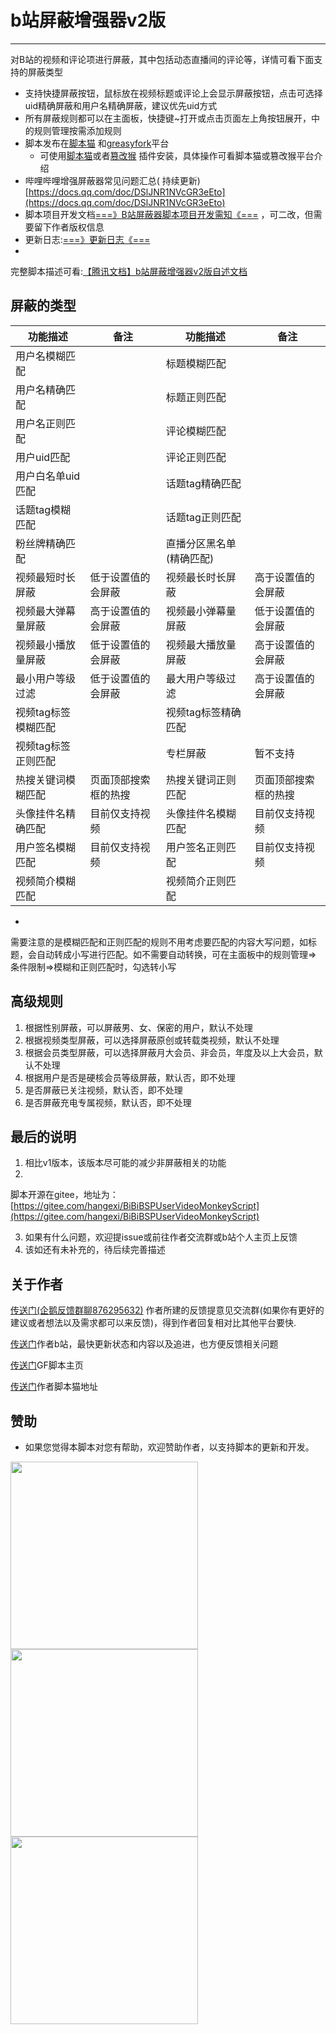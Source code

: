 # b站屏蔽增强器v2版
<hr>
对B站的视频和评论项进行屏蔽，其中包括动态直播间的评论等，详情可看下面支持的屏蔽类型

- 支持快捷屏蔽按钮，鼠标放在视频标题或评论上会显示屏蔽按钮，点击可选择uid精确屏蔽和用户名精确屏蔽，建议优先uid方式
- 所有屏蔽规则都可以在主面板，快捷键~打开或点击页面左上角按钮展开，中的规则管理按需添加规则
- 脚本发布在[脚本猫](https://scriptcat.org/zh-CN/script-show-page/1029/)
  和[greasyfork](https://greasyfork.org/zh-CN/scripts/461382)平台
    - 可使用[脚本猫](https://scriptcat.org/)或者[篡改猴](https://chrome.zzzmh.cn/info/dhdgffkkebhmkfjojejmpbldmpobfkfo)
      插件安装，具体操作可看脚本猫或篡改猴平台介绍
- 哔哩哔哩增强屏蔽器常见问题汇总(
  持续更新)[https://docs.qq.com/doc/DSlJNR1NVcGR3eEto](https://docs.qq.com/doc/DSlJNR1NVcGR3eEto)
- 脚本项目开发文档[===》B站屏蔽器脚本项目开发需知《===](https://docs.qq.com/doc/DSkdTQ1p1aFNnVnRS?no_promotion=1)
  ，可二改，但需要留下作者版权信息
- 更新日志:[===》更新日志《===](https://docs.qq.com/doc/DSnhjSVZmRkpCd0Nj?no_promotion=1)
-

完整脚本描述可看:[【腾讯文档】b站屏蔽增强器v2版自述文档](https://docs.qq.com/doc/DSmJqSkhFaktBeUdk?u=1a1ff7b128d64f188a8bfb71b5acb28c)

## 屏蔽的类型

| 功能描述        | 备注         | 功能描述          | 备注         |
|-------------|------------|---------------|------------|
| 用户名模糊匹配     |            | 标题模糊匹配        |            |
| 用户名精确匹配     |            | 标题正则匹配        |            |
| 用户名正则匹配     |            | 评论模糊匹配        |            |
| 用户uid匹配     |            | 评论正则匹配        |            |
| 用户白名单uid匹配  |            | 话题tag精确匹配     |            |
| 话题tag模糊匹配   |            | 话题tag正则匹配     |            |
| 粉丝牌精确匹配     |            | 直播分区黑名单(精确匹配) |            |
| 视频最短时长屏蔽    | 低于设置值的会屏蔽  | 视频最长时长屏蔽      | 高于设置值的会屏蔽  |
| 视频最大弹幕量屏蔽   | 高于设置值的会屏蔽  | 视频最小弹幕量屏蔽     | 低于设置值的会屏蔽  |
| 视频最小播放量屏蔽   | 低于设置值的会屏蔽  | 视频最大播放量屏蔽     | 高于设置值的会屏蔽  |
| 最小用户等级过滤    | 低于设置值的会屏蔽  | 最大用户等级过滤      | 高于设置值的会屏蔽  |
| 视频tag标签模糊匹配 |            | 视频tag标签精确匹配   |            |
| 视频tag标签正则匹配 |            | 专栏屏蔽          | 暂不支持       |
| 热搜关键词模糊匹配   | 页面顶部搜索框的热搜 | 热搜关键词正则匹配     | 页面顶部搜索框的热搜 |
| 头像挂件名精确匹配   | 目前仅支持视频    | 头像挂件名模糊匹配     | 目前仅支持视频    |
| 用户签名模糊匹配    | 目前仅支持视频    | 用户签名正则匹配      | 目前仅支持视频    |
| 视频简介模糊匹配    |            | 视频简介正则匹配      |            |     |

-
需要注意的是模糊匹配和正则匹配的规则不用考虑要匹配的内容大写问题，如标题，会自动转成小写进行匹配。如不需要自动转换，可在主面板中的规则管理=>
条件限制=>模糊和正则匹配时，勾选转小写

## 高级规则

1. 根据性别屏蔽，可以屏蔽男、女、保密的用户，默认不处理
2. 根据视频类型屏蔽，可以选择屏蔽原创或转载类视频，默认不处理
3. 根据会员类型屏蔽，可以选择屏蔽月大会员、非会员，年度及以上大会员，默认不处理
4. 根据用户是否是硬核会员等级屏蔽，默认否，即不处理
5. 是否屏蔽已关注视频，默认否，即不处理
6. 是否屏蔽充电专属视频，默认否，即不处理

## 最后的说明

1. 相比v1版本，该版本尽可能的减少非屏蔽相关的功能
2.

脚本开源在gitee，地址为：[https://gitee.com/hangexi/BiBiBSPUserVideoMonkeyScript](https://gitee.com/hangexi/BiBiBSPUserVideoMonkeyScript)

3. 如果有什么问题，欢迎提issue或前往作者交流群或b站个人主页上反馈
4. 该如还有未补充的，待后续完善描述

## 关于作者

[传送门\(企鹅反馈群聊876295632\)](http://qm.qq.com/cgi-bin/qm/qr?_wv=1027&k=tFU0xLt1uO5u5CXI2ktQRLh_XGAHBl7C&authKey=KAf4rICQYjfYUi66WelJAGhYtbJLILVWumOm%2BO9nM5fNaaVuF9Iiw3dJoPsVRUak&noverify=0&group_code=876295632)
作者所建的反馈提意见交流群(如果你有更好的建议或者想法以及需求都可以来反馈)，得到作者回复相对比其他平台要快.

[传送门](https://space.bilibili.com/473239155/dynamic)作者b站，最快更新状态和内容以及追进，也方便反馈相关问题

[传送门](https://greasyfork.org/zh-CN/scripts/461382)GF脚本主页

[传送门](https://scriptcat.org/zh-CN/users/96219)作者脚本猫地址

## 赞助

- 如果您觉得本脚本对您有帮助，欢迎赞助作者，以支持脚本的更新和开发。

<img src="https://www.mikuchase.ltd/img/paymentCodeZFB.webp" width="300">
<img src="https://www.mikuchase.ltd/img/paymentCodeWX.webp" width="300">
<img src="https://www.mikuchase.ltd/img/paymentCodeQQ.webp" width="300">

